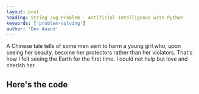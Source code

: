 ```yaml
---
layout: post
heading: String Jug Problem - Artificial Intelligence with Python
keywords: ['problem-solving']
author: 'Dev Anand'
---
```

A Chinese tale tells of some men sent to harm a young girl who, upon seeing her beauty, become her protectors rather than her violators. That's how I felt seeing the Earth for the first time. I could not help but love and cherish her.


## Here's the code